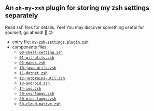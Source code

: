 ## An `oh-my-zsh` plugin for storing my zsh settings separately

Read zsh files for details. Yee! You may discover something useful for yourself, go ahead! 😬 😍

- entry file: [`my-zsh-settings.plugin.zsh`](my-zsh-settings.plugin.zsh)
- components files:
    - [`00-shell-setting.zsh`](components/00-shell-setting.zsh)
    - [`01-git-utils.zsh`](components/01-git-utils.zsh)
    - [`05-macos.zsh`](components/05-macos.zsh)
    - [`10-java-utils.zsh`](components/10-java-utils.zsh)
    - [`11-dotnet.zsh`](components/11-dotnet.zsh)
    - [`12-jetbrains-util.zsh`](components/12-jetbrains-util.zsh)
    - [`13-android.zsh`](components/13-android.zsh)
    - [`14-ios.zsh`](components/14-ios.zsh)
    - [`20-sys-langs.zsh`](components/20-sys-langs.zsh)
    - [`30-mics-langs.zsh`](components/30-mics-langs.zsh)
    - [`60-cloud-native.zsh`](components/60-cloud-native.zsh)
